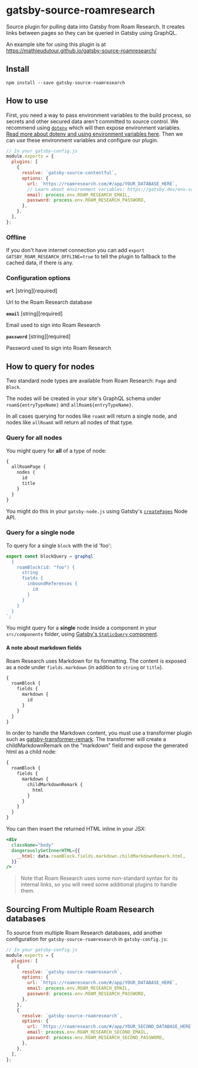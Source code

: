 # gatsby-source-roamresearch

Source plugin for pulling data into Gatsby from
Roam Research. It creates links between pages so they can be
queried in Gatsby using GraphQL.

An example site for using this plugin is at https://mathieudutour.github.io/gatsby-source-roamresearch/

## Install

```shell
npm install --save gatsby-source-roamresearch
```

## How to use

First, you need a way to pass environment variables to the build process, so secrets and other secured data aren't committed to source control. We recommend using [`dotenv`][dotenv] which will then expose environment variables. [Read more about dotenv and using environment variables here][envvars]. Then we can _use_ these environment variables and configure our plugin.

```javascript
// In your gatsby-config.js
module.exports = {
  plugins: [
    {
      resolve: `gatsby-source-contentful`,
      options: {
        url: `https://roamresearch.com/#/app/YOUR_DATABASE_HERE`,
        // Learn about environment variables: https://gatsby.dev/env-vars
        email: process.env.ROAM_RESEARCH_EMAIL,
        password: process.env.ROAM_RESEARCH_PASSWORD,
      },
    },
  ],
};
```

### Offline

If you don't have internet connection you can add `export GATSBY_ROAM_RESEARCH_OFFLINE=true` to tell the plugin to fallback to the cached data, if there is any.

### Configuration options

**`url`** [string][required]

Url to the Roam Research database

**`email`** [string][required]

Email used to sign into Roam Research

**`password`** [string][required]

Password used to sign into Roam Research

## How to query for nodes

Two standard node types are available from Roam Research: `Page` and `Block`.

The nodes will be created in your site's GraphQL schema under `roam${entryTypeName}` and `allRoam${entryTypeName}`.

In all cases querying for nodes like `roamX` will return a single node, and nodes like `allRoamX` will return all nodes of that type.

### Query for all nodes

You might query for **all** of a type of node:

```graphql
{
  allRoamPage {
    nodes {
      id
      title
    }
  }
}
```

You might do this in your `gatsby-node.js` using Gatsby's [`createPages`](https://next.gatsbyjs.org/docs/node-apis/#createPages) Node API.

### Query for a single node

To query for a single `block` with the id 'foo':

```javascript
export const blockQuery = graphql`
  {
    roamBlock(id: "foo") {
      string
      fields {
        inboundReferences {
          id
        }
      }
    }
  }
`;
```

You might query for a **single** node inside a component in your `src/components` folder, using [Gatsby's `StaticQuery` component](https://www.gatsbyjs.org/docs/static-query/).

#### A note about markdown fields

Roam Research uses Markdown for its formatting. The content is exposed as a node under `fields.markdown` (in addition to `string` or `title`).

```graphql
{
  roamBlock {
    fields {
      markdown {
        id
      }
    }
  }
}
```

In order to handle the Markdown content, you must use a transformer plugin such as [gatsby-transformer-remark](https://www.gatsbyjs.org/packages/gatsby-transformer-remark/). The transformer will create a childMarkdownRemark on the "markdown" field and expose the generated html as a child node:

```graphql
{
  roamBlock {
    fields {
      markdown {
        childMarkdownRemark {
          html
        }
      }
    }
  }
}
```

You can then insert the returned HTML inline in your JSX:

```jsx
<div
  className="body"
  dangerouslySetInnerHTML={{
    __html: data.roamBlock.fields.markdown.childMarkdownRemark.html,
  }}
/>
```

> Note that Roam Research uses some non-standard syntax for its internal links, so you will need some additional plugins to handle them.

## Sourcing From Multiple Roam Research databases

To source from multiple Roam Research databases, add another configuration for `gatsby-source-roamresearch` in `gatsby-config.js`:

```javascript
// In your gatsby-config.js
module.exports = {
  plugins: [
    {
      resolve: `gatsby-source-roamresearch`,
      options: {
        url: `https://roamresearch.com/#/app/YOUR_DATABASE_HERE`,
        email: process.env.ROAM_RESEARCH_EMAIL,
        password: process.env.ROAM_RESEARCH_PASSWORD,
      },
    },
    {
      resolve: `gatsby-source-roamresearch`,
      options: {
        url: `https://roamresearch.com/#/app/YOUR_SECOND_DATABASE_HERE`,
        email: process.env.ROAM_RESEARCH_SECOND_EMAIL,
        password: process.env.ROAM_RESEARCH_SECOND_PASSWORD,
      },
    },
  ],
};
```

[dotenv]: https://github.com/motdotla/dotenv
[envvars]: https://gatsby.dev/env-vars
